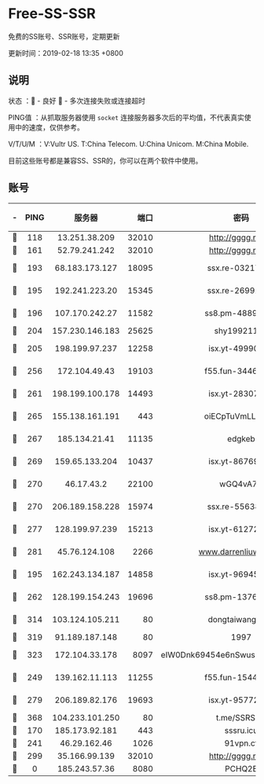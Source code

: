 # Free-SS-SSR

免费的SS账号、SSR账号，定期更新

更新时间：2019-02-18 13:35 +0800

## 说明

状态     ：🙂 - 良好 🙁 - 多次连接失败或连接超时

PING值   ：从抓取服务器使用 `socket` 连接服务器多次后的平均值，不代表真实使用中的速度，仅供参考。

V/T/U/M  ：V:Vultr US. T:China Telecom. U:China Unicom. M:China Mobile.

目前这些账号都是兼容SS、SSR的，你可以在两个软件中使用。

## 账号

|-|PING|服务器|端口|密码|加密方式|区域|V/T/U/M|
|:----:|:----:|:-----:|-----:|:----:|:----:|:----:|:----:|
|🙂|118|13.251.38.209|32010|http://gggg.rocks|chacha20|SG|7↑/7↑/7↓/7↑|
|🙂|161|52.79.241.242|32010|http://gggg.rocks|chacha20|KR|10↑/10↑/10↑/10↑|
|🙂|193|68.183.173.127|18095|ssx.re-03217186|aes-256-cfb|US|10↑/10↑/10↑/10↑|
|🙂|195|192.241.223.20|15345|ssx.re-26991809|aes-256-cfb|US|10↑/10↑/10↑/10↑|
|🙂|196|107.170.242.27|11582|ss8.pm-48893072|aes-256-cfb|US|10↑/10↑/10↑/10↑|
|🙂|204|157.230.146.183|25625|shy19921124|rc4-md5|US|10↑/10↑/10↑/10↑|
|🙂|205|198.199.97.237|12258|isx.yt-49990811|aes-256-cfb|US|10↑/10↑/10↑/10↑|
|🙂|256|172.104.49.43|19103|f55.fun-34462063|aes-256-cfb|SG|10↑/10↑/10↑/10↑|
|🙂|261|198.199.100.178|14493|isx.yt-28307086|aes-256-cfb|US|10↑/10↑/10↑/10↑|
|🙂|265|155.138.161.191|443|oiECpTuVmLLxk4Ts|aes-256-cfb|US|4↓/10↑/10↑/10↑|
|🙂|267|185.134.21.41|11135|edgkeb|aes-256-cfb|GB|10↑/10↑/10↑/10↑|
|🙂|269|159.65.133.204|10437|isx.yt-86769658|aes-256-cfb|SG|10↑/10↑/10↑/10↑|
|🙂|270|46.17.43.2|22100|wGQ4vA7D|aes-256-gcm|RU|4↓/10↑/10↑/10↑|
|🙂|270|206.189.158.228|15974|ssx.re-55638136|aes-256-cfb|SG|10↑/10↑/10↑/10↑|
|🙂|277|128.199.97.239|15213|isx.yt-61272436|aes-256-cfb|SG|10↑/10↑/10↑/10↑|
|🙂|281|45.76.124.108|2266|www.darrenliuwei.com|aes-256-cfb|AU|10↑/10↑/10↑/10↑|
|🙂|195|162.243.134.187|14858|isx.yt-96945086|aes-256-cfb|US|10↑/10↑/10↑/10↑|
|🙂|262|128.199.154.243|19696|ss8.pm-13766186|aes-256-cfb|SG|9↑/10↑/10↑/10↑|
|🙂|314|103.124.105.211|80|dongtaiwang.com|aes-256-cfb|US|10↑/10↑/10↑/10↑|
|🙂|319|91.189.187.148|80|1997|chacha20|US|9↑/10↑/10↑/10↑|
|🙂|323|172.104.33.178|8097|eIW0Dnk69454e6nSwuspv9DmS201tQ0D|aes-256-cfb|SG|10↑/10↑/10↑/10↑|
|🙂|249|139.162.11.113|11255|f55.fun-15440385|aes-256-cfb|SG|10↑/10↑/10↑/10↑|
|🙂|279|206.189.82.176|19693|isx.yt-95772798|aes-256-cfb|SG|10↑/10↑/10↑/10↑|
|🙂|368|104.233.101.250|80|t.me/SSRSUB|rc4-md5|CA|10↑/10↑/10↑/10↑|
|🙁|170|185.173.92.181|443|sssru.icu|rc4-md5|RU|9↑/10↑/10↑/9↑|
|🙁|241|46.29.162.46|1026|91vpn.cf|rc4-md5|RU|9↑/8↑/9↑/10↑|
|🙁|299|35.166.99.139|32010|http://gggg.rocks|chacha20|US|10↑/10↑/10↑/10↑|
|🙁|0|185.243.57.36|8080|PCHQ2E|rc4-md5|US|10↑/10↑/10↑/10↑|
